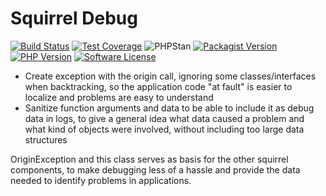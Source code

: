 Squirrel Debug
==============

[![Build Status](https://img.shields.io/travis/com/squirrelphp/debug.svg)](https://travis-ci.com/squirrelphp/debug) [![Test Coverage](https://api.codeclimate.com/v1/badges/24a5dad790d20148e10a/test_coverage)](https://codeclimate.com/github/squirrelphp/debug/test_coverage) ![PHPStan](https://img.shields.io/badge/style-level%208-success.svg?style=flat-round&label=phpstan) [![Packagist Version](https://img.shields.io/packagist/v/squirrelphp/debug.svg?style=flat-round)](https://packagist.org/packages/squirrelphp/debug)  [![PHP Version](https://img.shields.io/packagist/php-v/squirrelphp/debug.svg)](https://packagist.org/packages/squirrelphp/debug) [![Software License](https://img.shields.io/badge/license-MIT-success.svg?style=flat-round)](LICENSE)

- Create exception with the origin call, ignoring some classes/interfaces when backtracking, so the application code "at fault" is easier to localize and problems are easy to understand
- Sanitize function arguments and data to be able to include it as debug data in logs, to give a general idea what data caused a problem and what kind of objects were involved, without including too large data structures

OriginException and this class serves as basis for the other squirrel components, to make debugging less of a hassle and provide the data needed to identify problems in applications.